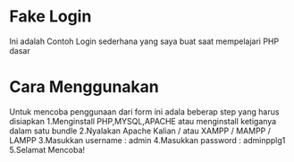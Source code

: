 # Fake Login 

Ini adalah Contoh Login sederhana yang saya buat saat mempelajari PHP dasar 

# Cara Menggunakan 

Untuk mencoba penggunaan dari form ini adala beberap step yang harus disiapkan 
1.Menginstall PHP,MYSQL,APACHE atau menginstall ketiganya dalam satu bundle
2.Nyalakan Apache Kalian / atau XAMPP / MAMPP / LAMPP
3.Masukkan username : admin 
4.Masukkan password : adminpplg1
5.Selamat Mencoba!
